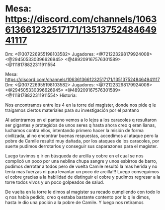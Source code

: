 # Mesa: https://discord.com/channels/1063613661232517171/1351375248464941117
Dm: <@307226955198103582> 
Jugadores: <@721223298179924008> <@294505330396626945> <@489209167576301589> <@1118178822311911554

Mesa: https://discord.com/channels/1063613661232517171/1351375248464941117
Dm: <@307226955198103582> 
Jugadores: <@721223298179924008> <@294505330396626945> <@489209167576301589> <@1118178822311911554>
Historia:

Nos encontramos entre los 4 en la torre del magister, donde nos pide q le traigamos ciertos materiales para su investigación por el pantano

Al adentrarnos en el pantano vemos a lo lejos a los caracoles q resultaron ser gigantes y protegidos de unos seres q hasta ahora creo q eran lianas, luchamos contra ellos, intentando primero hacer la misión de forma civilizada, al no encontrar buenas respuestas, accedimos al ataque pero la pobre de Camile resultó muy dañada, por los ataques de los caracoles, por suerte pudimos derrotarlos y conseguir sus caparazones para el magister. 

Luego tuvimos q ir en búsqueda de arcilla y cobre en el cual se nos complicó un poco por una neblina chupa sangre y unos esbirros de barro, pudimos derrotar a todos pero de vuelta Camile resultó la mas herida y no tenía mas fuerzas ni para levantar un poco de arcilla!!! Luego conseguimos el cobre gracias a la habilidad de distinguir el cobre y pudimos regresar a la torre todos vivos y un poco golpeados de salud.

De vuelta en la torre le dimos al magister su recado cumpliendo con todo lo q nos había pedido, creo q estaba bastante contento por lo q le dimos, hasta le dio una poción a la pobre de Camile. Y luego nos retiramos

